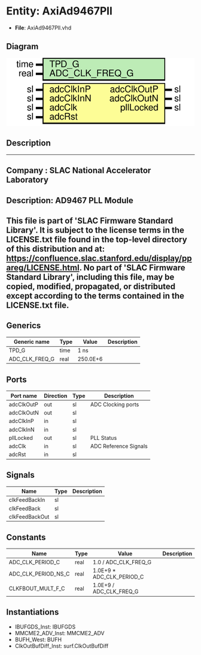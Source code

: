 # Entity: AxiAd9467Pll

- **File**: AxiAd9467Pll.vhd
## Diagram

![Diagram](AxiAd9467Pll.svg "Diagram")
## Description

-----------------------------------------------------------------------------
 Company    : SLAC National Accelerator Laboratory
-----------------------------------------------------------------------------
 Description: AD9467 PLL Module
-----------------------------------------------------------------------------
 This file is part of 'SLAC Firmware Standard Library'.
 It is subject to the license terms in the LICENSE.txt file found in the
 top-level directory of this distribution and at:
    https://confluence.slac.stanford.edu/display/ppareg/LICENSE.html.
 No part of 'SLAC Firmware Standard Library', including this file,
 may be copied, modified, propagated, or distributed except according to
 the terms contained in the LICENSE.txt file.
-----------------------------------------------------------------------------
## Generics

| Generic name   | Type | Value    | Description |
| -------------- | ---- | -------- | ----------- |
| TPD_G          | time | 1 ns     |             |
| ADC_CLK_FREQ_G | real | 250.0E+6 |             |
## Ports

| Port name  | Direction | Type | Description           |
| ---------- | --------- | ---- | --------------------- |
| adcClkOutP | out       | sl   | ADC Clocking ports    |
| adcClkOutN | out       | sl   |                       |
| adcClkInP  | in        | sl   |                       |
| adcClkInN  | in        | sl   |                       |
| pllLocked  | out       | sl   | PLL Status            |
| adcClk     | in        | sl   | ADC Reference Signals |
| adcRst     | in        | sl   |                       |
## Signals

| Name           | Type | Description |
| -------------- | ---- | ----------- |
| clkFeedBackIn  | sl   |             |
| clkFeedBack    | sl   |             |
| clkFeedBackOut | sl   |             |
## Constants

| Name                | Type | Value                      | Description |
| ------------------- | ---- | -------------------------- | ----------- |
| ADC_CLK_PERIOD_C    | real |  1.0 / ADC_CLK_FREQ_G      |             |
| ADC_CLK_PERIOD_NS_C | real |  1.0E+9 * ADC_CLK_PERIOD_C |             |
| CLKFBOUT_MULT_F_C   | real |  1.0E+9 / ADC_CLK_FREQ_G   |             |
## Instantiations

- IBUFGDS_Inst: IBUFGDS
- MMCME2_ADV_Inst: MMCME2_ADV
- BUFH_West: BUFH
- ClkOutBufDiff_Inst: surf.ClkOutBufDiff
